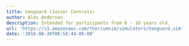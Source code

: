 ```yaml
---
title: Vanguard (Junior Controls)
author: Alex Anderson
description: Intended for participants from 6 - 10 years old.
url: 'https://s3.amazonaws.com/thoriumsim/simulators/Vanguard.sim'
date: '2018-08-30T08:58:44-06:00'
---
```


